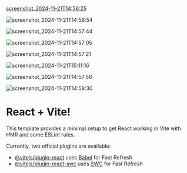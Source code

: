 
[screenshot_2024-11-21T14:56:25](https://github.com/user-attachments/assets/d1300235-1278-4f6d-bf3d-17a54a6ef7ad)

![screenshot_2024-11-21T14:56:54](https://github.com/user-attachments/assets/ba9b8ada-ceea-48f9-8678-8b3b5ceaa1da)

![screenshot_2024-11-21T14:57:44](https://github.com/user-attachments/assets/af32b59d-ebc6-4dc5-9fe4-a545d57d2c90)

![screenshot_2024-11-21T14:57:05](https://github.com/user-attachments/assets/02abfb4c-24a4-469f-881e-dc48f5047b71)

![screenshot_2024-11-21T14:57:21](https://github.com/user-attachments/assets/cbce9d25-d5ee-418b-a1d0-035245e5772b)

![screenshot_2024-11-21T15:11:16](https://github.com/user-attachments/assets/83bcf359-c258-49c9-b001-de8875f2b687)

![screenshot_2024-11-21T14:57:56](https://github.com/user-attachments/assets/37f2bef2-13c1-432c-b2fb-92850fa2411d)

![screenshot_2024-11-21T14:58:30](https://github.com/user-attachments/assets/d03cfb2f-c4f0-47fb-a6b3-96afaf6a47ec)




# React + Vite!

This template provides a minimal setup to get React working in Vite with HMR and some ESLint rules.

Currently, two official plugins are available:

- [@vitejs/plugin-react](https://github.com/vitejs/vite-plugin-react/blob/main/packages/plugin-react/README.md) uses [Babel](https://babeljs.io/) for Fast Refresh
- [@vitejs/plugin-react-swc](https://github.com/vitejs/vite-plugin-react-swc) uses [SWC](https://swc.rs/) for Fast Refresh
